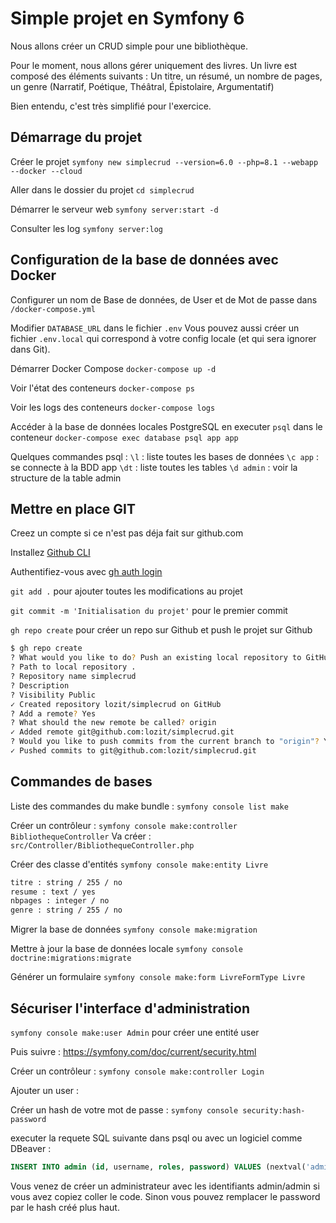 # Simple projet en Symfony 6

Nous allons créer un CRUD simple pour une bibliothèque.

Pour le moment, nous allons gérer uniquement des livres.
Un livre est composé des éléments suivants : Un titre, un résumé, un nombre de pages, un genre (Narratif, Poétique, Théâtral, Épistolaire, Argumentatif)

Bien entendu, c'est très simplifié pour l'exercice.

## Démarrage du projet

Créer le projet
`symfony new simplecrud --version=6.0 --php=8.1 --webapp --docker --cloud`

Aller dans le dossier du projet
`cd simplecrud`

Démarrer le serveur web
`symfony server:start -d`

Consulter les log
`symfony server:log`

## Configuration de la base de données avec Docker

Configurer un nom de Base de données, de User et de Mot de passe dans `/docker-compose.yml`

Modifier `DATABASE_URL` dans le fichier `.env`
Vous pouvez aussi créer un fichier `.env.local` qui correspond à votre config locale (et qui sera ignorer dans Git).

Démarrer Docker Compose
`docker-compose up -d`

Voir l'état des conteneurs
`docker-compose ps`

Voir les logs des conteneurs
`docker-compose logs`

Accéder à la base de données locales PostgreSQL en executer `psql` dans le conteneur
`docker-compose exec database psql app app`

Quelques commandes psql : 
`\l` : liste toutes les bases de données
`\c app` : se connecte à la BDD app
`\dt` : liste toutes les tables
`\d admin` : voir la structure de la table admin

## Mettre en place GIT

Creez un compte si ce n'est pas déja fait sur github.com

Installez [Github CLI](https://github.com/cli/cli#installation)

Authentifiez-vous avec [gh auth login](https://cli.github.com/manual/gh_auth_login)

`git add .` pour ajouter toutes les modifications au projet

`git commit -m 'Initialisation du projet'` pour le premier commit

`gh repo create` pour créer un repo sur Github et push le projet sur Github

```bash
$ gh repo create
? What would you like to do? Push an existing local repository to GitHub
? Path to local repository .
? Repository name simplecrud
? Description 
? Visibility Public
✓ Created repository lozit/simplecrud on GitHub
? Add a remote? Yes
? What should the new remote be called? origin
✓ Added remote git@github.com:lozit/simplecrud.git
? Would you like to push commits from the current branch to "origin"? Yes
✓ Pushed commits to git@github.com:lozit/simplecrud.git
```

## Commandes de bases

Liste des commandes du make bundle :
`symfony console list make`

Créer un contrôleur :
`symfony console make:controller BibliothequeController`
Va créer :
`src/Controller/BibliothequeController.php`

Créer des classe d'entités
`symfony console make:entity Livre`

```bash
titre : string / 255 / no
resume : text / yes
nbpages : integer / no
genre : string / 255 / no
```

Migrer la base de données
`symfony console make:migration`

Mettre à jour la base de données locale
`symfony console doctrine:migrations:migrate`

Générer un formulaire
`symfony console make:form LivreFormType Livre`

## Sécuriser l'interface d'administration

`symfony console make:user Admin` pour créer une entité user

Puis suivre : <https://symfony.com/doc/current/security.html>

Créer un contrôleur :
`symfony console make:controller Login`

Ajouter un user :

Créer un hash de votre mot de passe : `symfony console security:hash-password`

executer la requete SQL suivante dans psql ou avec un logiciel comme DBeaver :

```SQL
INSERT INTO admin (id, username, roles, password) VALUES (nextval('admin_id_seq'), 'admin', '["ROLE_ADMIN"]','$argon2id$v=19$m=65536,t=4,p=1$BQG+jovPcunctc30xG5PxQ$TiGbx451NKdo+g9vLtfkMy4KjASKSOcnNxjij4gTX1s');
```

Vous venez de créer un administrateur avec les identifiants admin/admin si vous avez copiez coller le code. Sinon vous pouvez remplacer le password par le hash créé plus haut.
